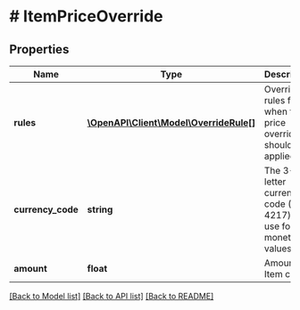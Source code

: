 # # ItemPriceOverride

## Properties

Name | Type | Description | Notes
------------ | ------------- | ------------- | -------------
**rules** | [**\OpenAPI\Client\Model\OverrideRule[]**](OverrideRule.md) | Override rules for when this price override should be applied. |
**currency_code** | **string** | The 3-letter currency code (ISO 4217) to use for all monetary values. |
**amount** | **float** | Amount the Item costs |

[[Back to Model list]](../../README.md#models) [[Back to API list]](../../README.md#endpoints) [[Back to README]](../../README.md)
